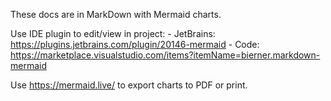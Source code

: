 These docs are in MarkDown with Mermaid charts.

Use IDE plugin to edit/view in project:
    - JetBrains: https://plugins.jetbrains.com/plugin/20146-mermaid
    - Code: https://marketplace.visualstudio.com/items?itemName=bierner.markdown-mermaid

Use https://mermaid.live/ to export charts to PDF or print.
